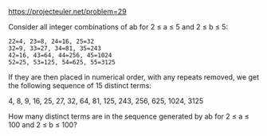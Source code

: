 https://projecteuler.net/problem=29


Consider all integer combinations of ab for 2 ≤ a ≤ 5 and 2 ≤ b ≤ 5:

    22=4, 23=8, 24=16, 25=32
    32=9, 33=27, 34=81, 35=243
    42=16, 43=64, 44=256, 45=1024
    52=25, 53=125, 54=625, 55=3125

If they are then placed in numerical order, with any repeats removed, we get the following sequence of 15 distinct terms:

4, 8, 9, 16, 25, 27, 32, 64, 81, 125, 243, 256, 625, 1024, 3125

How many distinct terms are in the sequence generated by ab for 2 ≤ a ≤ 100 and 2 ≤ b ≤ 100?

